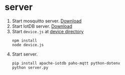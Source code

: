 # server

1. Start mosquitto server. [Download](https://mosquitto.org/download/)
2. Start IotDB server. [Download](https://iotdb.apache.org/Download/)
3. Start `device.js` at [device directory](../device/README.md)
   ```
   npm install
   node device.js
   ```
4. Start server.
    ```
    pip install apache-iotdb paho-mqtt python-dotenv
    python server.py
    ```
